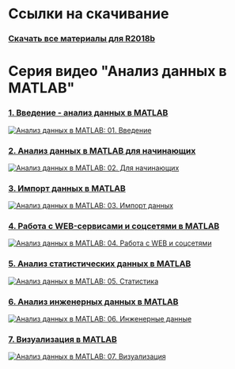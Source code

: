 # Ссылки на скачивание

### [Скачать все материалы для R2018b](https://github.com/ETMC-Exponenta/Data-Analysis-in-MATLAB-2018/archive/v1.0.zip)


# Серия видео "Анализ данных в MATLAB"

### [1. Введение - анализ данных в MATLAB](http://www.youtube.com/watch?v=1d823SnprCY)

[![Анализ данных в MATLAB: 01. Введение](http://img.youtube.com/vi/1d823SnprCY/mqdefault.jpg)](http://www.youtube.com/watch?v=1d823SnprCY)

### [2. Анализ данных в MATLAB для начинающих](http://www.youtube.com/watch?v=pRn5Q8QlVTM)

[![Анализ данных в MATLAB: 02. Для начинающих](http://img.youtube.com/vi/pRn5Q8QlVTM/mqdefault.jpg)](http://www.youtube.com/watch?v=pRn5Q8QlVTM)

### [3. Импорт данных в MATLAB](http://www.youtube.com/watch?v=-vte8rEzDiI)

[![Анализ данных в MATLAB: 03. Импорт данных](http://img.youtube.com/vi/-vte8rEzDiI/mqdefault.jpg)](http://www.youtube.com/watch?v=-vte8rEzDiI)

### [4. Работа с WEB-сервисами и соцсетями в MATLAB](http://www.youtube.com/watch?v=0RtXAeE6TKo)

[![Анализ данных в MATLAB: 04. Работа с WEB и соцсетями](http://img.youtube.com/vi/0RtXAeE6TKo/mqdefault.jpg)](http://www.youtube.com/watch?v=0RtXAeE6TKo)

### [5. Анализ статистических данных в MATLAB](http://www.youtube.com/watch?v=bm2CyGGKVxM)

[![Анализ данных в MATLAB: 05. Статистика](http://img.youtube.com/vi/bm2CyGGKVxM/mqdefault.jpg)](http://www.youtube.com/watch?v=bm2CyGGKVxM)

### [6. Анализ инженерных данных в MATLAB](http://www.youtube.com/watch?v=8q57MA7qkcc)

[![Анализ данных в MATLAB: 06. Инженерные данные](http://img.youtube.com/vi/8q57MA7qkcc/mqdefault.jpg)](http://www.youtube.com/watch?v=8q57MA7qkcc)

### [7. Визуализация в MATLAB](http://www.youtube.com/watch?v=BZXTysdoC7I)

[![Анализ данных в MATLAB: 07. Визуализация](http://img.youtube.com/vi/BZXTysdoC7I/mqdefault.jpg)](http://www.youtube.com/watch?v=BZXTysdoC7I)